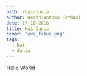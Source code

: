 ```yaml
---
path: /hai-dunia
author: Herdhiantoko Fathani
date: 17-10-2018
title: Hai Dunia
cover: "ava_fokus.png"
tags:
  - hai
  - dunia
---
```

Hello World
